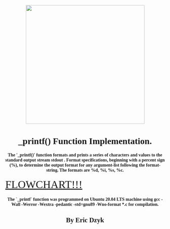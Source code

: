 <p align="center">
<p align="center">
<img src="https://uploads-ssl.webflow.com/6105315644a26f77912a1ada/63eea844ae4e3022154e2878_Holberton.png" width="375"/>
  </p>
<h1 align="center" style="font-family:Trebuchet MS"><b>_printf() Function Implementation.</h1>

<h4 align="center" style="font-family:Trebuchet MS">The '_printf()' function formats and prints a series of characters and values to the standard output stream stdout . Format specifications, beginning with a percent sign (%), to determine the output format for any argument-list following the format-string. The formats are %d, %i, %s, %c.</b></h4>

<a href="https://lucid.app/lucidchart/628edcd5-b8a1-46dd-8cc4-6503f48249aa/edit?viewport_loc=-862%2C-618%2C2234%2C2578%2C0_0&invitationId=inv_bf3a1ee7-1096-4daa-82a3-e28bc3b30535" style="float: center; font-size:34; font-family:Trebuchet MS">
FLOWCHART!!!</a>

<h4 align="center" style="font-family:Trebuchet MS">
The `_printf` function was programmed on Ubuntu 20.04 LTS machine using gcc -Wall -Werror -Wextra -pedantic -std=gnu89 -Wno-format *.c for compilation.</h4>

<h2 align="center" style="font-family:Trebuchet MS"><b>By Eric Dzyk</b></h2>


